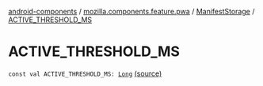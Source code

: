 [android-components](../../index.md) / [mozilla.components.feature.pwa](../index.md) / [ManifestStorage](index.md) / [ACTIVE_THRESHOLD_MS](./-a-c-t-i-v-e_-t-h-r-e-s-h-o-l-d_-m-s.md)

# ACTIVE_THRESHOLD_MS

`const val ACTIVE_THRESHOLD_MS: `[`Long`](https://kotlinlang.org/api/latest/jvm/stdlib/kotlin/-long/index.html) [(source)](https://github.com/mozilla-mobile/android-components/blob/master/components/feature/pwa/src/main/java/mozilla/components/feature/pwa/ManifestStorage.kt#L151)